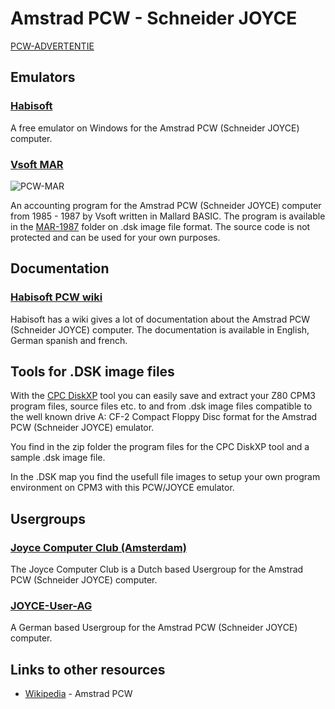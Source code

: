# Amstrad PCW - Schneider JOYCE

[PCW-ADVERTENTIE][DIDECAR]

## Emulators

### [Habisoft][habisoft]

A free emulator on Windows for the Amstrad PCW (Schneider JOYCE) computer.

### [Vsoft MAR][prg]

![PCW-MAR](https://pcw.vsoft.be/sources/VSOFT-MAR-PCW-SCREEN.jpg)

An accounting program for the Amstrad PCW (Schneider JOYCE) computer from 1985 - 1987 by Vsoft written in Mallard BASIC. The program is available in the [MAR-1987][prg] folder on .dsk image file format. The source code is not protected and can be used for your own purposes.

## Documentation

### [Habisoft PCW wiki][pcwwiki]

Habisoft has a wiki gives a lot of documentation about the Amstrad PCW (Schneider JOYCE) computer. The documentation is available in English, German spanish and french.

## Tools for .DSK image files

With the [CPC DiskXP][cpctools] tool you can easily save and extract your Z80 CPM3 program files, source files etc. to and from .dsk image files compatible to the well known drive A: CF-2 Compact Floppy Disc format for the Amstrad PCW (Schneider JOYCE) emulator.

You find in the zip folder the program files for the CPC DiskXP tool and a sample .dsk image file.

In the .DSK map you find the usefull file images to setup your own program environment on CPM3 with this PCW/JOYCE emulator.

## Usergroups

### [Joyce Computer Club (Amsterdam)][fvempel]

The Joyce Computer Club is a Dutch based Usergroup for the Amstrad PCW (Schneider JOYCE) computer.

### [JOYCE-User-AG][joyce-de]

A German based Usergroup for the Amstrad PCW (Schneider JOYCE) computer.

## Links to other resources

- [Wikipedia][wikipedia] - Amstrad PCW

[cpctools]: http://www.cpcmania.com/cpcdiskxp/cpcdiskxp.htm
[joyce-de]: http://www.joyce.de/
[habisoft]: https://habisoft.com/pcw/en.htm
[pcwwiki]: https://www.habisoft.com/pcwwiki
[wikipedia]: https://en.wikipedia.org/wiki/Amstrad_PCW
[fvempel]: https://www.fvempel.nl/
[prg]: MAR-1987/README.md

[DIDECAR]: https://pcw.vsoft.be/sources/DIDECAR-JOYCE-PCW-ADVERT-DEC1985.pdf
